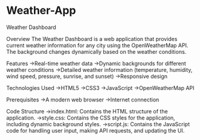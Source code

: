 # Weather-App 
Weather Dashboard

Overview
The Weather Dashboard is a web application that provides current weather information for any city using the OpenWeatherMap API. The background changes dynamically based on the weather conditions.

Features
->Real-time weather data
->Dynamic backgrounds for different weather conditions
->Detailed weather information (temperature, humidity, wind speed, pressure, sunrise, and sunset)
->Responsive design

Technologies Used
->HTML5
->CSS3
->JavaScript
->OpenWeatherMap API

Prerequisites
->A modern web browser
->Internet connection

Code Structure
->index.html: Contains the HTML structure of the application.
->style.css: Contains the CSS styles for the application, including dynamic background styles.
->script.js: Contains the JavaScript code for handling user input, making API requests, and updating the UI.
